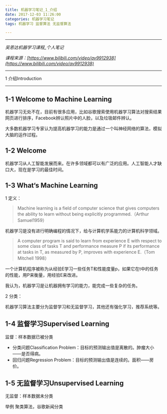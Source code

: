 ```yaml
---
title: 机器学习笔记_1_介绍
date: 2017-12-03 11:26:00
categories: 机器学习笔记
tags: 机器学习 监督算法 无监督算法

---
```


***
*吴恩达机器学习课程_个人笔记*

*课程来源：[https://www.bilibili.com/video/av9912938](https://www.bilibili.com/video/av9912938)*
***

1 介绍Introduction

***

## 1-1	Welcome to Machine Learning
机器学习无处不在，目前有很多应用，比如谷歌搜索使用机器学习算法对搜索结果网页进行排序，Facebook辨认照片中的人脸，以及垃圾邮件辨认。

大多数机器学习专家认为提高机器学习的能力是通过一个叫神经网络的算法，模拟大脑的运作过程。

## 1-2	Welcome
机器学习从人工智能发展而来。在许多领域都可以有广泛的应用。人工智能人才缺口大，现在是学习的最佳时间。

## 1-3	What‘s Machine Learning
1 定义：

> Machine learning is a field of computer science that gives computers the ability to learn without being explicitly programmed.（Arthur Samuel1959）

机器学习是没有进行明确编程的情况下，给与计算机学系能力的计算机科学领域。

> A computer program is said to learn from experience E with respect to some class of tasks T and performance measure P if its performance at tasks in T, as measured by P, improves with experience E.（Tom Mitchell 1998）

一个计算机程序被称为从经验E学习一些任务T和性能度量p，如果它在t中的任务的性能，用P来衡量，用经验E来改进。

我认为，机器学习是让机器拥有学习的能力，能完成一些复杂的任务。

2 分类：

机器学习算法主要分为监督学习和无监督学习，其他还有强化学习，推荐系统等。

## 1-4 监督学习Supervised Learning
监督：样本数据已被分类

- 分类问题Classification Problem：目标的预测输出值是离散的。肿瘤大小——是否得病。
- 回归问题Regression Problem：目标的预测输出值是连续的。面积——房价。
## 1-5 无监督学习Unsupervised Learning
无监督：样本数据未分类

举例 聚类算法，谷歌新闻分类

